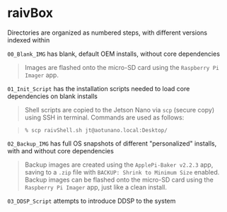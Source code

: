 # raivBox

Directories are organized as numbered steps, with different versions indexed within

`00_Blank_IMG` has blank, default OEM installs, without core dependencies

>Images are flashed onto the micro-SD card using the `Raspberry Pi Imager` app.

`01_Init_Script` has the installation scripts needed to load core dependencies on blank installs

>Shell scripts are copied to the Jetson Nano via `scp` (secure copy) using SSH in terminal. Commands are used as follows:

>`% scp raivShell.sh jt@aotunano.local:Desktop/`

`02_Backup_IMG` has full OS snapshots of different "personalized" installs, with and without core dependencies

>Backup images are created using the `ApplePi-Baker v2.2.3` app, saving to a `.zip` file with `BACKUP: Shrink to Minimum Size` enabled. Backup images can be flashed onto the micro-SD card using the `Raspberry Pi Imager` app, just like a clean install.

`03_DDSP_Script` attempts to introduce DDSP to the system
